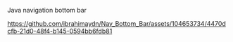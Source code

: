 
 Java navigation bottom bar


https://github.com/ibrahimaydn/Nav_Bottom_Bar/assets/104653734/4470dcfb-21d0-48f4-b145-0594bb6fdb81

